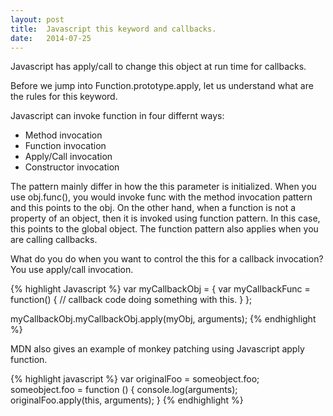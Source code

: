 ```yaml
---
layout: post
title:  Javascript this keyword and callbacks.
date:   2014-07-25
---
```


Javascript has apply/call to change this object at run time for callbacks.

Before we jump into Function.prototype.apply, let us understand what are the
rules for this keyword.

Javascript can invoke function in four differnt ways:

* Method invocation
* Function invocation
* Apply/Call invocation
* Constructor invocation

The pattern mainly differ in how the this parameter is initialized.  When you
use obj.func(), you would invoke func with the method invocation pattern and
this points to the obj. On the other hand, when a function is not a property of
an object, then it is invoked using function pattern. In this case, this points
to the global object. The function pattern also applies when you are calling
callbacks.

What do you do when you want to control the this for a callback invocation?
You use apply/call invocation.

{% highlight Javascript %}
var myCallbackObj = {
    var myCallbackFunc = function() {
        // callback code doing something with this.
    }
};

myCallbackObj.myCallbackObj.apply(myObj, arguments);
{% endhighlight %}

MDN also gives an example of monkey patching using Javascript apply function.

{% highlight javascript %}
var originalFoo = someobject.foo;
someobject.foo = function () {
    console.log(arguments);
    originalFoo.apply(this, arguments);
}
{% endhighlight %}
